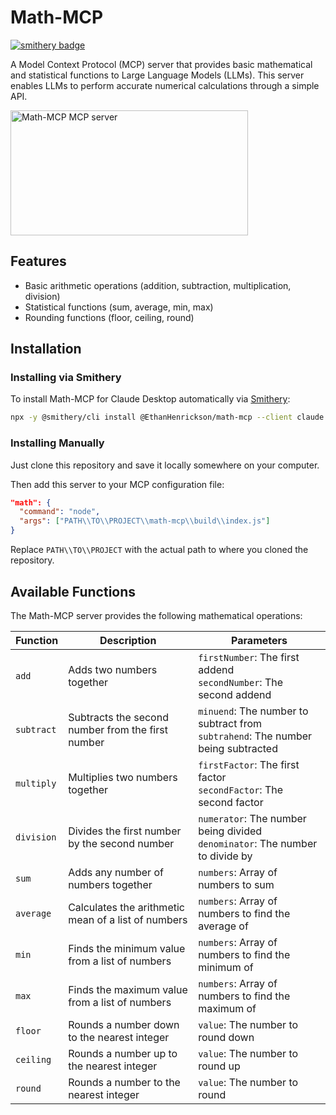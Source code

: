 # Math-MCP

[![smithery badge](https://smithery.ai/badge/@EthanHenrickson/math-mcp)](https://smithery.ai/server/@EthanHenrickson/math-mcp)

A Model Context Protocol (MCP) server that provides basic mathematical and statistical functions to Large Language Models (LLMs). This server enables LLMs to perform accurate numerical calculations through a simple API.

<a href="https://glama.ai/mcp/servers/exa5lt8dgd">
  <img width="380" height="200" src="https://glama.ai/mcp/servers/exa5lt8dgd/badge" alt="Math-MCP MCP server" />
</a>

## Features

- Basic arithmetic operations (addition, subtraction, multiplication, division)
- Statistical functions (sum, average, min, max)
- Rounding functions (floor, ceiling, round)

## Installation
### Installing via Smithery

To install Math-MCP for Claude Desktop automatically via [Smithery](https://smithery.ai/server/@EthanHenrickson/math-mcp):

```bash
npx -y @smithery/cli install @EthanHenrickson/math-mcp --client claude
```

### Installing Manually

Just clone this repository and save it locally somewhere on your computer.

Then add this server to your MCP configuration file:

```json
"math": {
  "command": "node",
  "args": ["PATH\\TO\\PROJECT\\math-mcp\\build\\index.js"]
}
```

Replace `PATH\\TO\\PROJECT` with the actual path to where you cloned the repository.

## Available Functions

The Math-MCP server provides the following mathematical operations:

| Function | Description | Parameters |
|----------|-------------|------------|
| `add` | Adds two numbers together | `firstNumber`: The first addend<br>`secondNumber`: The second addend |
| `subtract` | Subtracts the second number from the first number | `minuend`: The number to subtract from<br>`subtrahend`: The number being subtracted |
| `multiply` | Multiplies two numbers together | `firstFactor`: The first factor<br>`secondFactor`: The second factor |
| `division` | Divides the first number by the second number | `numerator`: The number being divided<br>`denominator`: The number to divide by |
| `sum` | Adds any number of numbers together | `numbers`: Array of numbers to sum |
| `average` | Calculates the arithmetic mean of a list of numbers | `numbers`: Array of numbers to find the average of |
| `min` | Finds the minimum value from a list of numbers | `numbers`: Array of numbers to find the minimum of |
| `max` | Finds the maximum value from a list of numbers | `numbers`: Array of numbers to find the maximum of |
| `floor` | Rounds a number down to the nearest integer | `value`: The number to round down |
| `ceiling` | Rounds a number up to the nearest integer | `value`: The number to round up |
| `round` | Rounds a number to the nearest integer | `value`: The number to round |
